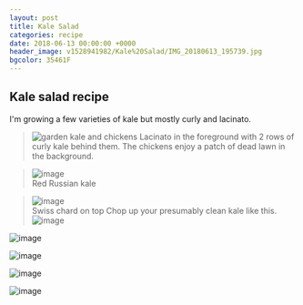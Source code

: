 ```yaml
---  
layout: post  
title: Kale Salad  
categories: recipe  
date: 2018-06-13 00:00:00 +0000  
header_image: v1528941982/Kale%20Salad/IMG_20180613_195739.jpg  
bgcolor: 35461F  
---  
```

## Kale salad recipe  
 I'm growing a few varieties of kale but mostly curly and lacinato.

>![garden kale and chickens](http://res.cloudinary.com/brauntrutta/image/upload/c_scale,w_1250/v1528942079/Kale%20Salad/IMG_20180613_192758.jpg)
>Lacinato in the foreground with 2 rows of curly kale behind them. The chickens enjoy a patch of dead lawn in the background.
 
>![image](http://res.cloudinary.com/brauntrutta/image/upload/c_scale,e_auto_saturation,w_1250,z_1.6/v1528941917/Kale%20Salad/IMG_20180613_192814.jpg)  
>Red Russian kale

>![image](http://res.cloudinary.com/brauntrutta/image/upload/c_scale,e_auto_saturation,w_1250/v1528941809/Kale%20Salad/IMG_20180613_193215.jpg)  
  >Swiss chard on top
 Chop up your presumably clean kale like this.
![image](http://res.cloudinary.com/brauntrutta/image/upload/c_scale,w_1250/v1528942155/Kale%20Salad/MVIMG_20180613_200123.jpg)  
    
![image](http://res.cloudinary.com/brauntrutta/image/upload/c_scale,w_1200/v1529521583/Kale%20Salad/IMG_20180619_211547.jpg)

![image](http://res.cloudinary.com/brauntrutta/image/upload/c_scale,w_1200/v1529521584/Kale%20Salad/IMG_20180619_212143.jpg)

![image](http://res.cloudinary.com/brauntrutta/image/upload/c_scale,e_auto_brightness,w_1200/v1529543829/Kale%20Salad/MVIMG_20180614_073013.jpg)

![image](http://res.cloudinary.com/brauntrutta/image/upload/c_scale,w_1200/v1529521584/Kale%20Salad/IMG_20180619_213145.jpg)
<!--stackedit_data:
eyJoaXN0b3J5IjpbLTE5ODcwOTU5NywtMTA2MjY4NTc1MiwyMD
A1NDg5NjcyLDE4MjY5MDE2OTEsMTc3MDYwNTA0NF19
-->